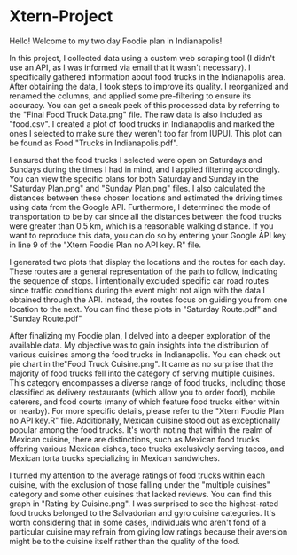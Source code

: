 # Xtern-Project
Hello! Welcome to my two day Foodie plan in Indianapolis! 

In this project, I collected data using a custom web scraping tool (I didn't use an API, as I was informed via email that it wasn't necessary). I specifically gathered information about food trucks in the Indianapolis area. After obtaining the data, I took steps to improve its quality. I reorganized and renamed the columns, and applied some pre-filtering to ensure its accuracy. You can get a sneak peek of this processed data by referring to the "Final Food Truck Data.png" file. The raw data is also included as "food.csv". I created a plot of food trucks in Indianapolis and marked the ones I selected to make sure they weren't too far from IUPUI. This plot can be found as Food "Trucks in Indianapolis.pdf".

I ensured that the food trucks I selected were open on Saturdays and Sundays during the times I had in mind, and I applied filtering accordingly. You can view the specific plans for both Saturday and Sunday in the "Saturday Plan.png" and "Sunday Plan.png" files. I also calculated the distances between these chosen locations and estimated the driving times using data from the Google API. Furthermore, I determined the mode of transportation to be by car since all the distances between the food trucks were greater than 0.5 km, which is a reasonable walking distance. If you want to reproduce this data, you can do so by entering your Google API key in line 9 of the "Xtern Foodie Plan no API key. R" file.

I generated two plots that display the locations and the routes for each day. These routes are a general representation of the path to follow, indicating the sequence of stops. I intentionally excluded specific car road routes since traffic conditions during the event might not align with the data I obtained through the API. Instead, the routes focus on guiding you from one location to the next. You can find these plots in "Saturday Route.pdf" and "Sunday Route.pdf"

After finalizing my Foodie plan, I delved into a deeper exploration of the available data. My objective was to gain insights into the distribution of various cuisines among the food trucks in Indianapolis. You can check out pie chart in the"Food Truck Cuisine.png".  It came as no surprise that the majority of food trucks fell into the category of serving multiple cuisines. This category encompasses a diverse range of food trucks, including those classified as delivery restaurants (which allow you to order food), mobile caterers, and food courts (many of which feature food trucks either within or nearby). For more specific details, please refer to the "Xtern Foodie Plan no API key.R" file. Additionally, Mexican cuisine stood out as exceptionally popular among the food trucks. It's worth noting that within the realm of Mexican cuisine, there are distinctions, such as Mexican food trucks offering various Mexican dishes, taco trucks exclusively serving tacos, and Mexican torta trucks specializing in Mexican sandwiches.

I turned my attention to the average ratings of food trucks within each cuisine, with the exclusion of those falling under the "multiple cuisines" category and some other cuisines that lacked reviews. You can find this graph in "Rating by Cuisine.png". I was surprised to see the highest-rated food trucks belonged to the Salvadorian and gyro cuisine categories. It's worth considering that in some cases, individuals who aren't fond of a particular cuisine may refrain from giving low ratings because their aversion might be to the cuisine itself rather than the quality of the food.
